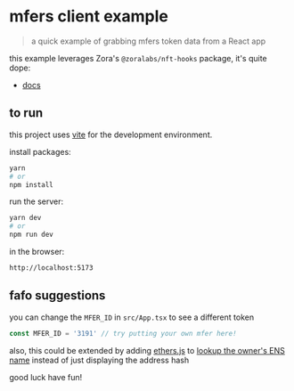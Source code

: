# mfers client example

> a quick example of grabbing mfers token data from a React app

this example leverages Zora's `@zoralabs/nft-hooks` package, it's quite dope:

- [docs](https://docs.zora.co/docs/developer-tools/nft-hooks/intro)

## to run

this project uses [vite](https://vitejs.dev) for the development environment.

install packages:

```bash
yarn
# or
npm install
```

run the server:

```bash
yarn dev
# or
npm run dev
```

in the browser:

```bash
http://localhost:5173
```

## fafo suggestions

you can change the `MFER_ID` in `src/App.tsx` to see a different token

```javascript
const MFER_ID = '3191' // try putting your own mfer here!
```

also, this could be extended by adding [ethers.js](https://docs.ethers.org/v5) to [lookup the owner's ENS name](https://docs.ethers.org/v5/api/providers/provider/#Provider-lookupAddress) instead of just displaying the address hash

good luck have fun!
